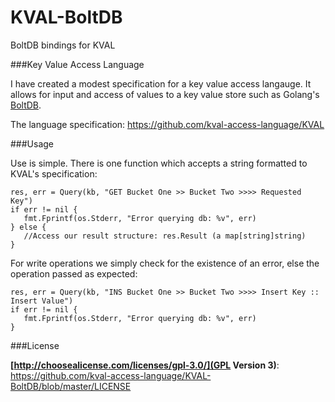 # KVAL-BoltDB

BoltDB bindings for KVAL

###Key Value Access Language

I have created a modest specification for a key value access langauge. 
It allows for input and access of values to a key value store such as Golang's
[BoltDB](https://github.com/boltdb/). 

The language specification: https://github.com/kval-access-language/KVAL 

###Usage

Use is simple. There is one function which accepts a string formatted to KVAL's
specification:

    res, err = Query(kb, "GET Bucket One >> Bucket Two >>>> Requested Key")
    if err != nil {
       fmt.Fprintf(os.Stderr, "Error querying db: %v", err)
    } else {
       //Access our result structure: res.Result (a map[string]string)
    } 

For write operations we simply check for the existence of an error, else the
operation passed as expected: 

    res, err = Query(kb, "INS Bucket One >> Bucket Two >>>> Insert Key :: Insert Value")
    if err != nil {
       fmt.Fprintf(os.Stderr, "Error querying db: %v", err)
    }

###License

**[http://choosealicense.com/licenses/gpl-3.0/](GPL Version 3)**: https://github.com/kval-access-language/KVAL-BoltDB/blob/master/LICENSE
